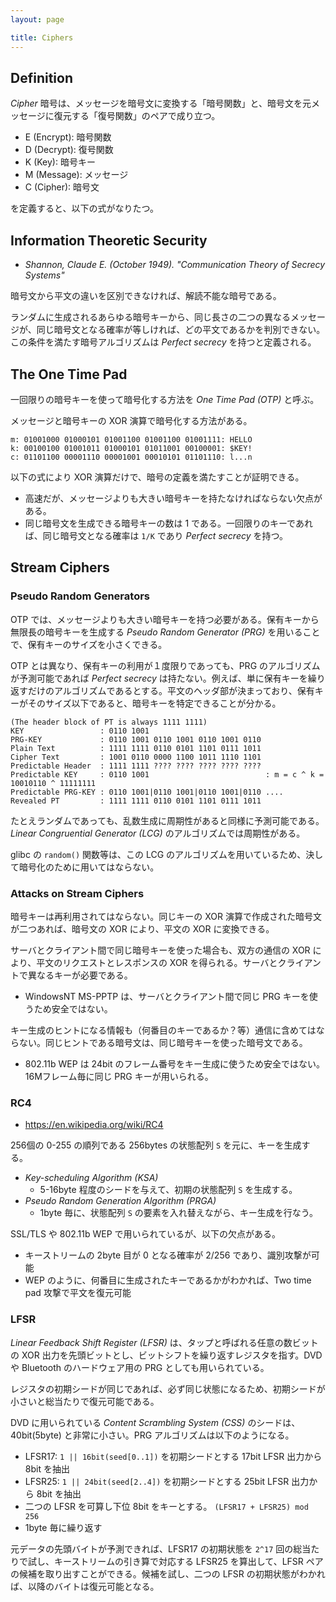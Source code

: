 ```yaml
---
layout: page

title: Ciphers
---
```


<script type="text/x-mathjax-config">
  MathJax.Hub.Config({ tex2jax: { inlineMath: [['$','$'], ["\\(","\\)"]] } });
</script>
<script type="text/javascript"
  src="http://cdn.mathjax.org/mathjax/latest/MathJax.js?config=TeX-AMS_HTML">
</script>

## Definition

_Cipher_ 暗号は、メッセージを暗号文に変換する「暗号関数」と、暗号文を元メッセージに復元する「復号関数」のペアで成り立つ。

* E (Encrypt): 暗号関数
* D (Decrypt): 復号関数
* K (Key): 暗号キー
* M (Message): メッセージ
* C (Cipher): 暗号文

を定義すると、以下の式がなりたつ。

<script type="math/tex; mode=display" id="MathJax-Element-cipher_definition">
E: K \times M \to C \\
D: K \times C \to M \\
D(k, E(k, m)) = m \quad \text{for all $k \in K, m \in M$} \\
</script>

## Information Theoretic Security

* _Shannon, Claude E. (October 1949). "Communication Theory of Secrecy Systems"_

暗号文から平文の違いを区別できなければ、解読不能な暗号である。

ランダムに生成されるあらゆる暗号キーから、同じ長さの二つの異なるメッセージが、同じ暗号文となる確率が等しければ、どの平文であるかを判別できない。この条件を満たす暗号アルゴリズムは _Perfect secrecy_ を持つと定義される。

<script type="math/tex; mode=display" id="MathJax-Element-cipher_perfect_secrecy">
Pr[E(k, m_0) = c] = Pr[E(k, m_1) = c] \quad \text{for all $m_0, m_1 \in M, |m_0| = |m_1|$} \\
k \gets^{random} K \\
</script>

## The One Time Pad

一回限りの暗号キーを使って暗号化する方法を _One Time Pad (OTP)_ と呼ぶ。

メッセージと暗号キーの XOR 演算で暗号化する方法がある。

    m: 01001000 01000101 01001100 01001100 01001111: HELLO
    k: 00100100 01001011 01000101 01011001 00100001: $KEY!
    c: 01101100 00001110 00001001 00010101 01101110: l...n

以下の式により XOR 演算だけで、暗号の定義を満たすことが証明できる。

<script type="math/tex; mode=display" id="MathJax-Element-cipher_otp">
\begin{align}
c := E(k, m) & = k \oplus m \\
D(k, c) & = k \oplus c \\
D(k, E(k, m)) & = k \oplus (k \oplus m) = (k \oplus k) \oplus m = 0 \oplus m = m \\
\end{align}
</script>

* 高速だが、メッセージよりも大きい暗号キーを持たなければならない欠点がある。
* 同じ暗号文を生成できる暗号キーの数は 1 である。一回限りのキーであれば、同じ暗号文となる確率は `1/K` であり _Perfect secrecy_ を持つ。

## Stream Ciphers

### Pseudo Random Generators

OTP では、メッセージよりも大きい暗号キーを持つ必要がある。保有キーから無限長の暗号キーを生成する _Pseudo Random Generator (PRG)_ を用いることで、保有キーのサイズを小さくできる。

OTP とは異なり、保有キーの利用が１度限りであっても、PRG のアルゴリズムが予測可能であれば _Perfect secrecy_ は持たない。例えば、単に保有キーを繰り返すだけのアルゴリズムであるとする。平文のヘッダ部が決まっており、保有キーがそのサイズ以下であると、暗号キーを特定できることが分かる。

    (The header block of PT is always 1111 1111)
    KEY                 : 0110 1001
    PRG-KEY             : 0110 1001 0110 1001 0110 1001 0110
    Plain Text          : 1111 1111 0110 0101 1101 0111 1011
    Cipher Text         : 1001 0110 0000 1100 1011 1110 1101
    Predictable Header  : 1111 1111 ???? ???? ???? ???? ????
    Predictable KEY     : 0110 1001                          : m = c ^ k = 10010110 ^ 11111111
    Predictable PRG-KEY : 0110 1001|0110 1001|0110 1001|0110 ....
    Revealed PT         : 1111 1111 0110 0101 1101 0111 1011

たとえランダムであっても、乱数生成に周期性があると同様に予測可能である。_Linear Congruential Generator (LCG)_ のアルゴリズムでは周期性がある。

<script type="math/tex; mode=display" id="MathJax-Element-cipher_lcg">
X_{n+1} := A \cdot (X_n + B) \bmod M \\
A = 3, B = 5, M = 13 \\
\begin{align}
X_0 & := 8 \\
X_1 & := 3 \cdot (X_0 + 5) \bmod 13 = 3 \\
X_2 & := 3 \cdot (X_1 + 5) \bmod 13 = 1 \\
X_3 & := 3 \cdot (X_2 + 5) \bmod 13 = 8 \\
X_4 & := 3 \cdot (X_3 + 5) \bmod 13 = 3 \\
X_5 & := 1 \\
\ldots
\end{align}
</script>

glibc の `random()` 関数等は、この LCG のアルゴリズムを用いているため、決して暗号化のために用いてはならない。

### Attacks on Stream Ciphers

暗号キーは再利用されてはならない。同じキーの XOR 演算で作成された暗号文が二つあれば、暗号文の XOR により、平文の XOR に変換できる。

<script type="math/tex; mode=display" id="MathJax-Element-attack_on_ttp">
\begin{align}
C_1 & := m_1 \oplus k_0 \\
C_2 & := m_2 \oplus k_0 \\
\end{align} \\
C_1 \oplus C_2 = m_1 \oplus m_2
</script>

サーバとクライアント間で同じ暗号キーを使った場合も、双方の通信の XOR により、平文のリクエストとレスポンスの XOR を得られる。サーバとクライアントで異なるキーが必要である。

* WindowsNT MS-PPTP は、サーバとクライアント間で同じ PRG キーを使うため安全ではない。

キー生成のヒントになる情報も（何番目のキーであるか？等）通信に含めてはならない。同じヒントである暗号文は、同じ暗号キーを使った暗号文である。

* 802.11b WEP は 24bit のフレーム番号をキー生成に使うため安全ではない。16Mフレーム毎に同じ PRG キーが用いられる。

### RC4

* <https://en.wikipedia.org/wiki/RC4>

256個の 0-255 の順列である 256bytes の状態配列 `S` を元に、キーを生成する。

* _Key-scheduling Algorithm (KSA)_
  * 5-16byte 程度のシードを与えて、初期の状態配列 `S` を生成する。
* _Pseudo Random Generation Algorithm (PRGA)_
   * 1byte 毎に、状態配列 `S` の要素を入れ替えながら、キー生成を行なう。

SSL/TLS や 802.11b WEP で用いられているが、以下の欠点がある。

* キーストリームの 2byte 目が 0 となる確率が 2/256 であり、識別攻撃が可能
* WEP のように、何番目に生成されたキーであるかがわかれば、Two time pad 攻撃で平文を復元可能

### LFSR

_Linear Feedback Shift Register (LFSR)_ は、タップと呼ばれる任意の数ビットの XOR 出力を先頭ビットとし、ビットシフトを繰り返すレジスタを指す。DVD や Bluetooth のハードウェア用の PRG としても用いられている。

レジスタの初期シードが同じであれば、必ず同じ状態になるため、初期シードが小さいと総当たりで復元可能である。

DVD に用いられている _Content Scrambling System (CSS)_ のシードは、40bit(5byte) と非常に小さい。PRG アルゴリズムは以下のようになる。

* LFSR17: `1 || 16bit(seed[0..1])` を初期シードとする 17bit LFSR 出力から 8bit を抽出
* LFSR25: `1 || 24bit(seed[2..4])` を初期シードとする 25bit LFSR 出力から 8bit を抽出
* 二つの LFSR を可算し下位 8bit をキーとする。 `(LFSR17 + LFSR25) mod 256`
* 1byte 毎に繰り返す

元データの先頭バイトが予測できれば、LFSR17 の初期状態を `2^17` 回の総当たりで試し、キーストリームの引き算で対応する LFSR25 を算出して、LFSR ペアの候補を取り出すことができる。候補を試し、二つの LFSR の初期状態がわかれば、以降のバイトは復元可能となる。

